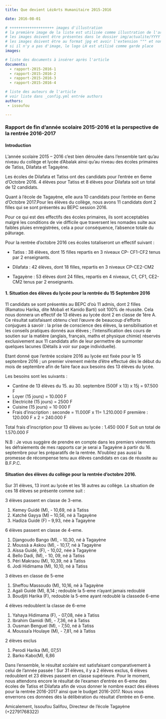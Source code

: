 ```yaml
---
title: Que devient LézArts Humanitaire 2015-2016

date: 2016-08-01

# ++++++++++++++++++++ images d'illustration
# la première image de la liste est utilisée comme illustration de l'article dans les pages de listing.
# les images doivent être présentes dans le dossier img/actualite/YYYY où YYYY représente l'année (ex : 2009 )
# les images doivent être au format jpg et avoir l'extension """ et non pas ".jpeg" ou ".JPEG"
# si il n'y a pas d'image, le logo LH est utilisé comme garde place
images:

# liste des documents à insérer après l'article
documents:
  - rapport-2015-2016-1
  - rapport-2015-2016-2
  - rapport-2015-2016-3
  - rapport-2015-2016-4

# liste des auteurs de l'article
# voir liste dans _config.yml entrée authors
authors:
 - issoufou

---
```


### Rapport de fin d’année scolaire 2015-2016 et la perspective de la rentrée 2016-2017

#### Introduction

L’année scolaire 2015 – 2016 c’est bien déroulée dans l’ensemble tant qu’au niveau du collège et lycée d’Abalak ainsi qu’au niveau des écoles primaires de Tatiss, Dilafata et Tagayène.

Les écoles de Dilafata et Tatiss ont des candidats pour l’entrée en 6eme d’Octobre 2016. 4 élèves pour Tatiss et 8 élèves pour Dilafata soit un total de 12 candidats.

Quant à l’école de Tagayène, elle aura 10 candidats pour l’entrée en 6eme d’Octobre 2017.Pour les élèves du collège, nous avons 11 candidats dont 2 filles qui se sont présentés au BEPC session 2016.

Pour ce qui est des effectifs des écoles primaires, ils sont acceptables malgré les conditions de vie difficile que traversent les nomades suite aux faibles pluies enregistrées, cela a pour conséquence, l’absence totale du pâturage.

Pour la rentrée d’octobre 2016 ces écoles totaliseront un effectif suivant :

- Tatiss : 38 élèves, dont 15 filles repartis en 3 niveaux CP- CF1-CF2 tenus par 2 enseignants.

- Dilafata : 42 élèves, dont 18 filles, repartis en 3 niveaux CP-CE2-CM2

- Tagayène : 53 élèves dont 24 filles, repartis en 4 niveaux, C1, CF1, CE2-CM2 tenus par 2 enseignants.

#### 1. Situation des élèves du lycée pour la rentrée du 15 Septembre 2016

11 candidats se sont présentés au BEPC d’où 11 admis, dont 2 filles (Ramatou Harika, dite Mobali et Kanido Barti) soit 100% de réussite. Cela nous donnera un effectif de 13 élèves au lycée dont 2 en classe de 1ère A. Ce résultat satisfaisant obtenu c’est l’œuvre de beaucoup d’efforts conjugues à savoir : la prise de conscience des élèves, la sensibilisation et les conseils pratiques donnés aux élèves ; l’intensification des cours de soutien sur la matière (anglais, français, maths et physique chimie) réservés exclusivement aux 11 candidats afin de leur permettre de surmonter quelques lacunes (Détails à voir sur page individuelle).

Etant donné que l’entrée scolaire 2016 au lycée est fixée pour le 15 septembre 2016 ; un premier virement mérite d’être effectué dès le début du mois de septembre afin de faire face aux besoins des 13 élèves du lycée.

Les besoins sont les suivants :

- Cantine de 13 élèves du 15. au 30. septembre (500F x 13) x 15j = 97.500 F
- Loyer (15 jours) = 10.000 F
- Electricité (15 jours) = 2500 F
- Cuisine (15 jours) = 10 000 F
- Frais d’inscription : seconde = 11.000F x 11= 1.210.000 F
                        première : 120.000 F x 2 = 240.000 F

Total frais d’inscription pour 13 élèves au lycée : 1.450 000 F
Soit un total de 1.570.000 F

N.B : Je vous suggère de prendre en compte dans les premiers virements les défraiements de mes rapports car je serai a Tagayène à partir du 16. septembre pour les préparatifs de la rentrée.
N’oubliez pas aussi la promesse de récompense tenu aux élèves candidats en cas de réussite au B.F.P.C.

#### Situation des élèves du collège pour la rentrée d’octobre 2016.

Sur 31 élèves, 13 iront au lycée et les 18 autres au collège. La situation de ces 18 élèves se présente comme suit :

3 élèves passent en classe de 3-eme.

1. Kemey Guidé (M), - 10,69, né à Tatiss
2. Katché Gayya (M) – 10,56, né à Tagayène
3. Hadiza Guidé (F) – 9,93, née à Tagayène

6 élèves passent en classe de 4-eme.

1. Djangoudo Bango (M), - 10,30, né à Tagayène
2. Moussà a Askou (M), - 10,17, né à Tagayène
3. Aïssa Guidé, (F), - 10,02, née à Tagayène
4. Bello Dadi, (M), - 10, 09, né à Tatiss
5. Péri Makraou (M), 10,39, né à Tatiss
6. Jodi Hidimama (M), 10,10, né à Tatiss

3 élèves en classe de 5-eme

1. Sheffou Massoudo (M), 10,16, né à Tagayène
2. Agali Guidé (M), 8,14 ; redouble la 5-eme n’ayant jamais redoublé
3. Boudjiti Harika (F), redouble la 5-eme ayant redoublé la classede 6-eme

4 élèves redoublent la classe de 6-eme

1. Yahaya Hidimama (F), - 07,08, née à Tatiss
2. Ibrahim Gamidi (M), - 7,36, né à Tatiss
3. Ousman Benguel (M), - 7,50, né à Tatiss
4. Moussa’a Houlaye (M), - 7,81, né à Tatiss

2 élèves exclus

1. Perodi Harika (M), 07,51
2. Barko Kabo(M), 6,86

Dans l’ensemble, le résultat scolaire est satisfaisant comparativement à celui de l’année passée ! Sur 31 élèves, il y a 2 élèves exclus, 6 élèves redoublent et 23 élèves passent en classe supérieure. Pour le moment, nous attendons encore le résultat de l’examen d’entrée en 6-eme des écoles de Tatiss et Dilafata afin de vous donner le nombre exact des élèves pour la rentrée 2016-2017 ainsi que le budget 2016-2017. Nous vous enverrons ces données dès la délibération du résultat d’entrée en 6-eme.

Amicalement, Issoufou Salifou, Directeur de l’école Tagayène
(+22791768322)

